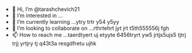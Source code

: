 - 👋 Hi, I’m @tarashchevich21
- 👀 I’m interested in ...
- 🌱 I’m currently learning ...ytry trtr y54 y5yy
- 💞️ I’m looking to collaborate on ...rthrtehrt jyt jrt t5th555556j fgh
- 📫 How to reach me ...taerdtyert uj etyyte 6456tryrt yw5 jrtjs5ujs5  tjtrj trjj yrtjry tj
 q43t3a resgdfretu ujhk 
<!---dtyj tyou
tarashchevich21/tarashchevich21 is a ✨ special ✨ repository because its `README.md` (this file) appears on your GitHub profile.
You can click the Preview link to take a look at your changes.
--->
